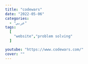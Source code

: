 ```yaml
---
title: "codewars"
date: "2022-05-06"
categories:
  - "عربي"
tags:
  [
    "website","problem solving"
  ]

youtube: "https://www.codewars.com/"
cover: ""
---
```

